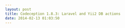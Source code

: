 ```yaml
---
layout: post
title: Codeception 1.8.3: Laravel and Yii2 DB actions
date: 2014-02-13 01:03:50
---
```


